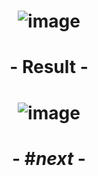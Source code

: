 # <p align="center"> ![image](https://github.com/ChrstphrChevalier/42Lausanne/assets/146819291/22aad003-90c9-4c08-8bff-81d3fc25ba7a) </p>

# <p align="center"> - Result - </p>

# <p align="center"> ![image](https://github.com/ChrstphrChevalier/42Lausanne/assets/146819291/d9667aea-b20e-4105-95bf-9cf91041cdb4) </p>

# <p align="center"> - #*next* - </p>
